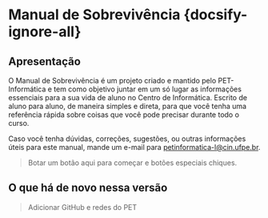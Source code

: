 # Manual de Sobrevivência {docsify-ignore-all}

## Apresentação

O Manual de Sobrevivência é um projeto criado e mantido pelo PET-Informática e tem como objetivo juntar em um só lugar as informações essenciais para a sua vida de aluno no Centro de Informática. Escrito de aluno para aluno, de maneira simples e direta, para que você tenha uma referência rápida sobre coisas que você pode precisar durante todo o curso.

Caso você tenha dúvidas, correções, sugestões, ou outras informações úteis para este manual, mande um e-mail para petinformatica-l@cin.ufpe.br.

> Botar um botão aqui para começar e botões especiais chiques.

## O que há de novo nessa versão

> Adicionar GitHub e redes do PET